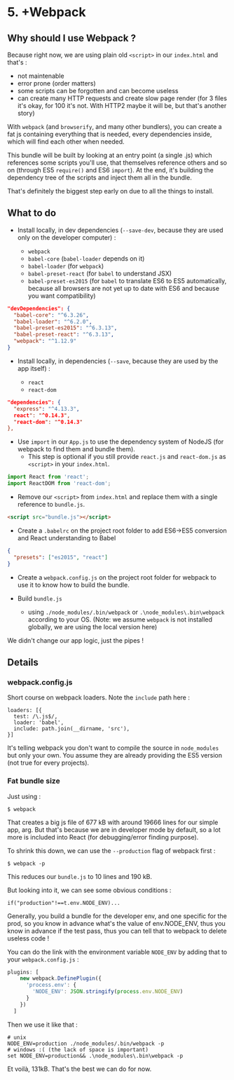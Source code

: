 # 5. +Webpack

## Why should I use Webpack ?

Because right now, we are using plain old `<script>` in our `index.html` and that's :

- not maintenable
- error prone (order matters)
- some scripts can be forgotten and can become useless
- can create many HTTP requests and create slow page render (for 3 files it's okay, for 100 it's not. With HTTP2 maybe it will be, but that's another story)

With `webpack` (and `browserify`, and many other bundlers), you can create a fat js containing everything that is needed, every dependencies inside, which will find each other when needed.

This bundle will be built by looking at an entry point (a single .js) which references some scripts you'll use, that themselves reference others and so on (through ES5 `require()` and ES6 `import`). At the end, it's building the dependency tree of the scripts and inject them all in the bundle.

That's definitely the biggest step early on due to all the things to install.

## What to do

- Install locally, in dev dependencies (`--save-dev`, because they are used only on the developer computer) :

  - `webpack`
  - `babel-core` (`babel-loader` depends on it)
  - `babel-loader` (for `webpack`)
  - `babel-preset-react` (for `babel` to understand JSX)
  - `babel-preset-es2015` (for `babel` to translate ES6 to ES5 automatically, because all browsers are not yet up to date with ES6 and because you want compatibility)

```json
"devDependencies": {
  "babel-core": "^6.3.26",
  "babel-loader": "^6.2.0",
  "babel-preset-es2015": "^6.3.13",
  "babel-preset-react": "^6.3.13",
  "webpack": "^1.12.9"
}
```

- Install locally, in dependencies (`--save`, because they are used by the app itself) :

  - `react`
  - `react-dom`

```json
"dependencies": {
  "express": "^4.13.3",
  react": "^0.14.3",
  "react-dom": "^0.14.3"
},
```

- Use `import` in our `App.js` to use the dependency system of NodeJS (for webpack to find them and bundle them).
  - This step is optional if you still provide `react.js` and `react-dom.js` as `<script>` in your `index.html`.
```js
import React from 'react';
import ReactDOM from 'react-dom';
````

- Remove our `<script>` from `index.html` and replace them with a single reference to `bundle.js`.
```html
<script src="bundle.js"></script>
```

- Create a `.babelrc` on the project root folder to add ES6->ES5 conversion and React understanding to Babel

```json
{
  "presets": ["es2015", "react"]
}
```

- Create a `webpack.config.js` on the project root folder for webpack to use it to know how to build the bundle.

- Build `bundle.js`
  - using `./node_modules/.bin/webpack` or `.\node_modules\.bin\webpack` according to your OS. (Note: we assume `webpack` is not installed globally, we are using the local version here)

We didn't change our app logic, just the pipes !

## Details

### webpack.config.js

Short course on webpack loaders. Note the `include` path here :
```
loaders: [{
  test: /\.js$/,
  loader: 'babel',
  include: path.join(__dirname, 'src'),
}]
```

It's telling webpack you don't want to compile the source in `node_modules` but only your own. You assume they are already providing the ES5 version (not true for every projects).

### Fat bundle size

Just using :

```
$ webpack
```

That creates a big js file of 677 kB with around 19666 lines for our simple app, arg. But that's because we are in developer mode by default, so a lot more is included into React (for debugging/error finding purpose).

To shrink this down, we can use the `--production` flag of webpack first :

```
$ webpack -p
```

This reduces our `bundle.js` to 10 lines and 190 kB.

But looking into it, we can see some obvious conditions :

```
if("production"!==t.env.NODE_ENV)...
```

Generally, you build a bundle for the developer env, and one specific for the prod, so you know in advance what's the value of env.NODE_ENV, thus you know in advance if the test pass, thus you can tell that to webpack to delete useless code !

You can do the link with the environment variable `NODE_ENV` by adding that to your `webpack.config.js` :

```js
plugins: [
    new webpack.DefinePlugin({
      'process.env': {
        'NODE_ENV': JSON.stringify(process.env.NODE_ENV)
      }
    })
  ]
```

Then we use it like that :

```
# unix
NODE_ENV=production ./node_modules/.bin/webpack -p
# windows :( (the lack of space is important)
set NODE_ENV=production&& .\node_modules\.bin\webpack -p
```

Et voilà, 131kB. That's the best we can do for now.
